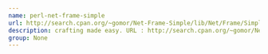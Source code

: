 ```yaml
---
name: perl-net-frame-simple
url: http://search.cpan.org/~gomor/Net-Frame-Simple/lib/Net/Frame/Simple.pm
description: crafting made easy. URL : http://search.cpan.org/~gomor/Net-Frame-Simple/lib/Net/Frame/Simple.pm Groups : None
group: None
---
```


